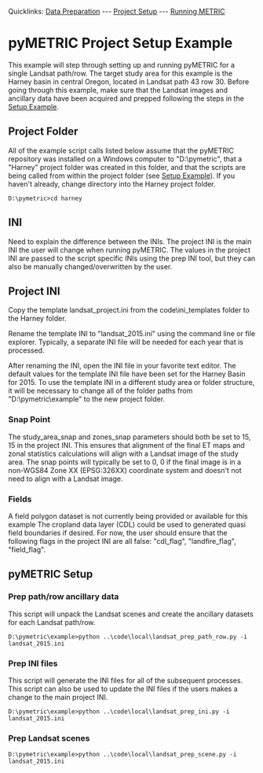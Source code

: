 Quicklinks: [Data Preparation](EXAMPLE_DATA.md) --- [Project Setup](EXAMPLE_SETUP.md) --- [Running METRIC](EXAMPLE_METRIC.md)

# pyMETRIC Project Setup Example

This example will step through setting up and running pyMETRIC for a single Landsat path/row.  The target study area for this example is the Harney basin in central Oregon, located in Landsat path 43 row 30.  Before going through this example, make sure that the Landsat images and ancillary data have been acquired and prepped following the steps in the [Setup Example](EXAMPLE_SETUP.md).

## Project Folder

All of the example script calls listed below assume that the pyMETRIC repository was installed on a Windows computer to "D:\pymetric", that a "Harney" project folder was created in this folder, and that the scripts are being called from within the project folder (see [Setup Example](EXAMPLE_SETUP.md)).  If you haven't already, change directory into the Harney project folder.

```
D:\pymetric>cd harney
```

## INI

Need to explain the difference between the INIs.  The project INI is the main INI the user will change when running pyMETRIC.  The values in the project INI are passed to the script specific INIs using the prep INI tool, but they can also be manually changed/overwritten by the user.

## Project INI

Copy the template landsat_project.ini from the code\ini_templates folder to the Harney folder.

Rename the template INI to "landsat_2015.ini" using the command line or file explorer.  Typically, a separate INI file will be needed for each year that is processed.

After renaming the INI, open the INI file in your favorite text editor.  The default values for the template INI file have been set for the Harney Basin for 2015.  To use the template INI in a different study area or folder structure, it will be necessary to change all of the folder paths from "D:\pymetric\example" to the new project folder.

### Snap Point

The study_area_snap and zones_snap parameters should both be set to 15, 15 in the project INI.  This ensures that alignment of the final ET maps and zonal statistics calculations will align with a Landsat image of the study area.  The snap points will typically be set to 0, 0 if the final image is in a non-WGS84 Zone XX (EPSG:326XX) coordinate system and doesn't not need to align with a Landsat image.

### Fields

A field polygon dataset is not currently being provided or available for this example  The cropland data layer (CDL) could be used to generated quasi field boundaries if desired.  For now, the user should ensure that the following flags in the project INI are all false: "cdl_flag", "landfire_flag", "field_flag".

## pyMETRIC Setup

### Prep path/row ancillary data

This script will unpack the Landsat scenes and create the ancillary datasets for each Landsat path/row.

```
D:\pymetric\example>python ..\code\local\landsat_prep_path_row.py -i landsat_2015.ini
```

### Prep INI files

This script will generate the INI files for all of the subsequent processes.  This script can also be used to update the INI files if the users makes a change to the main project INI.

```
D:\pymetric\example>python ..\code\local\landsat_prep_ini.py -i landsat_2015.ini
```

### Prep Landsat scenes

```
D:\pymetric\example>python ..\code\local\landsat_prep_scene.py -i landsat_2015.ini
```
